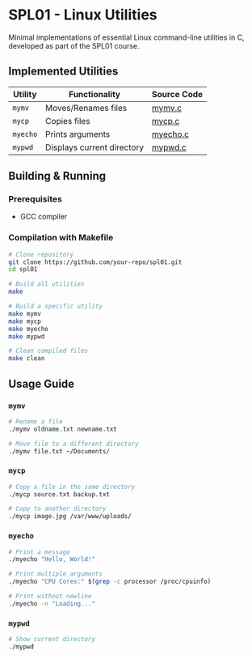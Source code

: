 # SPL01 - Linux Utilities

Minimal implementations of essential Linux command-line utilities in C, developed as part of the SPL01 course.

## Implemented Utilities

| Utility  | Functionality           | Source Code |
|----------|-------------------------|-------------|
| `mymv`   | Moves/Renames files      | [mymv.c](./mymv.c) |
| `mycp`   | Copies files             | [mycp.c](./mycp.c) |
| `myecho` | Prints arguments         | [myecho.c](./myecho.c) |
| `mypwd`  | Displays current directory | [mypwd.c](./mypwd.c) |

## Building & Running

### Prerequisites
- GCC compiler

### Compilation with Makefile
```bash
# Clone repository
git clone https://github.com/your-repo/spl01.git
cd spl01

# Build all utilities
make

# Build a specific utility
make mymv
make mycp
make myecho
make mypwd

# Clean compiled files
make clean
```

## Usage Guide

### `mymv`
```bash
# Rename a file
./mymv oldname.txt newname.txt

# Move file to a different directory
./mymv file.txt ~/Documents/
```

### `mycp`
```bash
# Copy a file in the same directory
./mycp source.txt backup.txt

# Copy to another directory
./mycp image.jpg /var/www/uploads/
```

### `myecho`
```bash
# Print a message
./myecho "Hello, World!"

# Print multiple arguments
./myecho "CPU Cores:" $(grep -c processor /proc/cpuinfo)

# Print without newline
./myecho -n "Loading..."
```

### `mypwd`
```bash
# Show current directory
./mypwd
```
